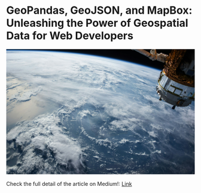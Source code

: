 # GeoPandas, GeoJSON, and MapBox: Unleashing the Power of Geospatial Data for Web Developers

![langchain](/assets/satellite_unsplash.jpeg)

Check the full detail of the article on Medium!: [Link](https://medium.com/)